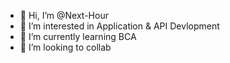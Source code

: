 - 👋 Hi, I’m @Next-Hour
- 👀 I’m interested in Application & API Devlopment
- 🌱 I’m currently learning BCA 
- 💞️ I’m looking to collab
<!---
Next-Hour/Next-Hour is a ✨ special ✨ repository because its `README.md` (this file) appears on your GitHub profile.
You can click the Preview link to take a look at your changes.
--->
